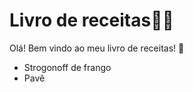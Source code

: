 # Livro de receitas:man_cook:

Olá! Bem vindo ao meu livro de receitas! :wave:

- Strogonoff de frango
- Pavê